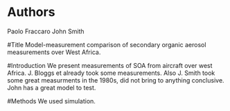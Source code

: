 # Authors 
Paolo Fraccaro
John Smith

#Title
Model-measurement comparison of secondary organic aerosol measurements over West Africa.

#Introduction
We present measurements of SOA from aircraft over west Africa.
J. Bloggs et already took some measurements. Also J. Smith took some great measurments in the 1980s, did not bring to anything conclusive.
John has a great model to test.

#Methods
We used simulation.
